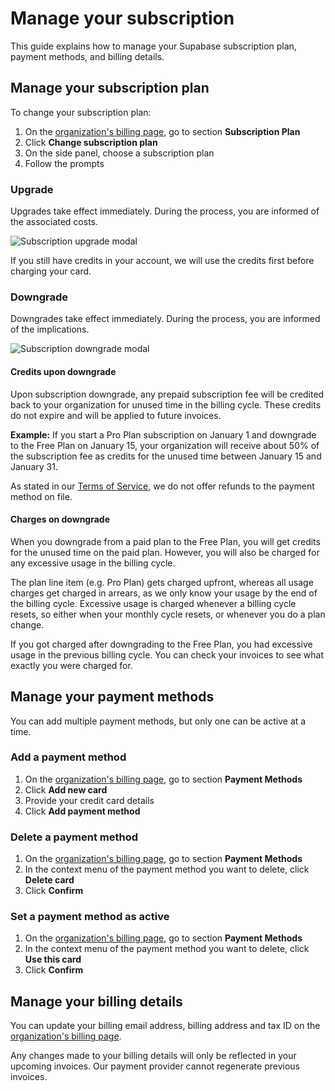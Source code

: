 # Manage your subscription

This guide explains how to manage your Supabase subscription plan, payment methods, and billing details.

## Manage your subscription plan

To change your subscription plan:

1. On the [organization's billing page](https://supabase.com/dashboard/org/_/billing), go to section **Subscription Plan**
2. Click **Change subscription plan**
3. On the side panel, choose a subscription plan
4. Follow the prompts

### Upgrade

Upgrades take effect immediately. During the process, you are informed of the associated costs.

![Subscription upgrade modal](https://supabase.com/docs/_next/image?url=%2Fdocs%2Fimg%2Fguides%2Fplatform%2Fupgrade-to-pro-plan-modal--light.png&w=3840&q=75&dpl=dpl_2DQMEZHm5P9QNZGKAqcszuVSdHSJ)

If you still have credits in your account, we will use the credits first before charging your card.

### Downgrade

Downgrades take effect immediately. During the process, you are informed of the implications.

![Subscription downgrade modal](https://supabase.com/docs/_next/image?url=%2Fdocs%2Fimg%2Fguides%2Fplatform%2Fdowngrade-to-free-plan-modal--light.png&w=3840&q=75&dpl=dpl_2DQMEZHm5P9QNZGKAqcszuVSdHSJ)

#### Credits upon downgrade

Upon subscription downgrade, any prepaid subscription fee will be credited back to your organization for unused time in the billing cycle. These credits do not expire and will be applied to future invoices.

**Example:**
If you start a Pro Plan subscription on January 1 and downgrade to the Free Plan on January 15, your organization will receive about 50% of the subscription fee as credits for the unused time between January 15 and January 31.

As stated in our [Terms of Service](https://supabase.com/terms#1-fees), we do not offer refunds to the payment method on file.

#### Charges on downgrade

When you downgrade from a paid plan to the Free Plan, you will get credits for the unused time on the paid plan. However, you will also be charged for any excessive usage in the billing cycle.

The plan line item (e.g. Pro Plan) gets charged upfront, whereas all usage charges get charged in arrears, as we only know your usage by the end of the billing cycle. Excessive usage is charged whenever a billing cycle resets, so either when your monthly cycle resets, or whenever you do a plan change.

If you got charged after downgrading to the Free Plan, you had excessive usage in the previous billing cycle. You can check your invoices to see what exactly you were charged for.

## Manage your payment methods

You can add multiple payment methods, but only one can be active at a time.

### Add a payment method

1. On the [organization's billing page](https://supabase.com/dashboard/org/_/billing), go to section **Payment Methods**
2. Click **Add new card**
3. Provide your credit card details
4. Click **Add payment method**

### Delete a payment method

1. On the [organization's billing page](https://supabase.com/dashboard/org/_/billing), go to section **Payment Methods**
2. In the context menu of the payment method you want to delete, click **Delete card**
3. Click **Confirm**

### Set a payment method as active

1. On the [organization's billing page](https://supabase.com/dashboard/org/_/billing), go to section **Payment Methods**
2. In the context menu of the payment method you want to delete, click **Use this card**
3. Click **Confirm**

## Manage your billing details

You can update your billing email address, billing address and tax ID on the [organization's billing page](https://supabase.com/dashboard/org/_/billing).

Any changes made to your billing details will only be reflected in your upcoming invoices. Our payment provider cannot regenerate previous invoices.
